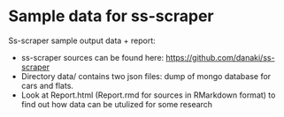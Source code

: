 # Sample data for ss-scraper

Ss-scraper sample output data + report:
  * ss-scraper sources can be found here: https://github.com/danaki/ss-scraper
  * Directory data/ contains two json files: dump of mongo database for cars and flats.
  * Look at Report.html (Report.rmd for sources in RMarkdown format) to find out how data can be utulized for some research
